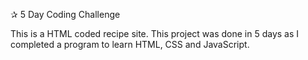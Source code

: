 ✰ 5 Day Coding Challenge

This is a HTML coded recipe site. This project was done in 5 days as I completed a program to learn HTML, CSS and JavaScript.
